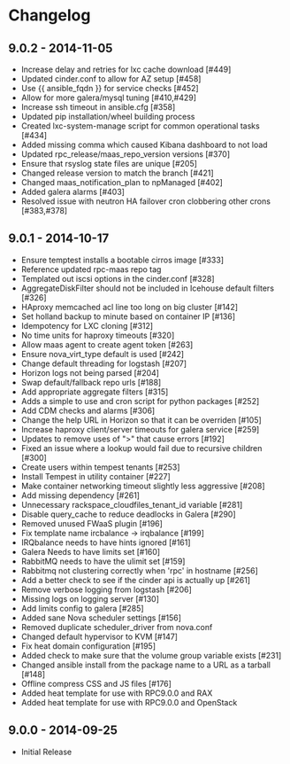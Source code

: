 # Changelog

## 9.0.2 - 2014-11-05

- Increase delay and retries for lxc cache download [#449]
- Updated cinder.conf to allow for AZ setup [#458]
- Use {{ ansible_fqdn }} for service checks [#452]
- Allow for more galera/mysql tuning [#410,#429]
- Increase ssh timeout in ansible.cfg [#358]
- Updated pip installation/wheel building process
- Created lxc-system-manage script for common operational tasks [#434]
- Added missing comma which caused Kibana dashboard to not load
- Updated rpc_release/maas_repo_version versions [#370]
- Ensure that rsyslog state files are unique [#205]
- Changed release version to match the branch [#421]
- Changed maas_notification_plan to npManaged [#402]
- Added galera alarms [#403]
- Resolved issue with neutron HA failover cron clobbering other crons [#383,#378]

## 9.0.1 - 2014-10-17

- Ensure temptest installs a bootable cirros image [#333]
- Reference updated rpc-maas repo tag
- Templated out iscsi options in the cinder.conf [#328]
- AggregateDiskFilter should not be included in Icehouse default filters [#326]
- HAproxy memcached acl line too long on big cluster [#142]
- Set holland backup to minute based on container IP [#136]
- Idempotency for LXC cloning [#312]
- No time units for haproxy timeouts [#320]
- Allow maas agent to create agent token [#263]
- Ensure nova_virt_type default is used [#242]
- Change default threading for logstash [#207]
- Horizon logs not being parsed [#204]
- Swap default/fallback repo urls [#188]
- Add appropriate aggregate filters [#315]
- Adds a simple to use and cron script for python packages [#252]
- Add CDM checks and alarms [#306]
- Change the help URL in Horizon so that it can be overriden [#105]
- Increase haproxy client/server timeouts for galera service [#259]
- Updates to remove uses of ">" that cause errors [#192]
- Fixed an issue where a lookup would fail due to recursive children [#300]
- Create users within tempest tenants [#253]
- Install Tempest in utility container [#227]
- Make container networking timeout slightly less aggressive [#208]
- Add missing dependency [#261]
- Unnecessary rackspace_cloudfiles_tenant_id variable [#281]
- Disable query_cache to reduce deadlocks in Galera [#290]
- Removed unused FWaaS plugin [#196]
- Fix template name ircbalance -> irqbalance [#199]
- IRQbalance needs to have hints ignored [#161]
- Galera Needs to have limits set [#160]
- RabbitMQ needs to have the ulimit set [#159]
- Rabbitmq not clustering correctly when 'rpc' in hostname [#256]
- Add a better check to see if the cinder api is actually up [#261]
- Remove verbose logging from logstash [#206]
- Missing logs on logging server [#130]
- Add limits config to galera [#285]
- Added sane Nova scheduler settings [#156]
- Removed duplicate scheduler_driver from nova.conf
- Changed default hypervisor to KVM [#147]
- Fix heat domain configuration [#195]
- Added check to make sure that the volume group variable exists [#231]
- Changed ansible install from the package name to a URL as a tarball [#148]
- Offline compress CSS and JS files [#176]
- Added heat template for use with RPC9.0.0 and RAX
- Added heat template for use with RPC9.0.0 and OpenStack

## 9.0.0 - 2014-09-25

- Initial Release
